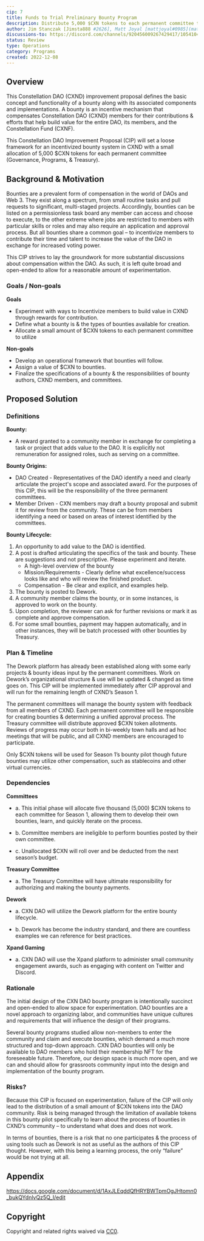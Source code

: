 ```yaml
---
cip: 7
title: Funds to Trial Preliminary Bounty Program
description: Distribute 5,000 $CXN tokens to each permanent committee to develop & award a bounty pilot program for the remainder of Season 1. 
author: Jim Stanczak [Jimsta888 #2626], Matt Joyal [mattjoyal#0985](mattjoyal)
discussions-to: https://discord.com/channels/920456009267429417/1054104061009469465
status: Review
type: Operations
category: Programs
created: 2022-12-08
---
```



## Overview

This Constellation DAO (CXND) improvement proposal defines the basic concept and functionality of a bounty along with its associated components and implementations. A bounty is an incentive mechanism that compensates Constellation DAO (CXND) members for their contributions & efforts that help build value for the entire DAO, its members, and the Constellation Fund (CXNF). 

This Constellation DAO Improvement Proposal (CIP) will set a loose framework for an incentivized bounty system in CXND with a small allocation of 5,000 $CXN tokens for each permanent committee (Governance, Programs, & Treasury). 

## Background & Motivation

Bounties are a prevalent form of compensation in the world of DAOs and Web 3. They exist along a spectrum, from small routine tasks and pull requests to significant, multi-staged projects. Accordingly, bounties can be listed on a permissionless task board any member can access and choose to execute, to the other extreme where jobs are restricted to members with particular skills or roles and may also require an application and approval process. But all bounties share a common goal – to incentivize members to contribute their time and talent to increase the value of the DAO in exchange for increased voting power.

This CIP strives to lay the groundwork for more substantial discussions about compensation within the DAO. As such, it is left quite broad and open-ended to allow for a reasonable amount of experimentation. 

### Goals / Non-goals

**Goals**

  - Experiment with ways to Incentivize members to build value in CXND through rewards for contribution. 
  - Define what a bounty is & the types of bounties available for creation.
  - Allocate a small amount of $CXN tokens to each permanent committee to utilize

**Non-goals**

  - Develop an operational framework that bounties will follow.
  - Assign a value of $CXN to bounties.
  - Finalize the specifications of a bounty & the responsibilities of bounty authors, CXND members, and committees.

## Proposed Solution

### Definitions

**Bounty:**
- A reward granted to a community member in exchange for completing a task or project that adds value to the DAO. It is explicitly not remuneration for assigned roles, such as serving on a committee.

**Bounty Origins:**
- DAO Created - Representatives of the DAO identify a need and clearly articulate the project's scope and associated award. For the purposes of this CIP, this will be the responsibility of the three permanent committees.
- Member Driven - CXN members may draft a bounty proposal and submit it for review from the community. These can be from members identifying a need or based on areas of interest identified by the committees.

**Bounty Lifecycle:**
1. An opportunity to add value to the DAO is identified.
2. A post is drafted articulating the specifics of the task and bounty. These are suggestions and not prescriptive. Please experiment and iterate.
    - A high-level overview of the bounty
    - Mission/Requirements - Clearly define what excellence/success looks like and who will review the finished product.
    - Compensation - Be clear and explicit, and examples help.
3. The bounty is posted to Dework.
4. A community member claims the bounty, or in some instances, is approved to work on the bounty.
5. Upon completion, the reviewer can ask for further revisions or mark it as complete and approve compensation.
6. For some small bounties, payment may happen automatically, and in other instances, they will be batch processed with other bounties by Treasury.

### Plan & Timeline

The Dework platform has already been established along with some early projects & bounty ideas input by the permanent committees. Work on Dework’s organizational structure & use will be updated & changed as time goes on. This CIP will be implemented immediately after CIP approval and will run for the remaining length of CXND’s Season 1. 

The permanent committees will manage the bounty system with feedback from all members of CXND. Each permanent committee will be responsible for creating bounties & determining a unified approval process. The Treasury committee will distribute approved $CXN token allotments. Reviews of progress may occur both in bi-weekly town halls and ad hoc meetings that will be public, and all CXND members are encouraged to participate. 

Only $CXN tokens will be used for Season 1’s bounty pilot though future bounties may utilize other compensation, such as stablecoins and other virtual currencies.

### Dependencies

**Committees**

  - a. This initial phase will allocate five thousand (5,000) $CXN tokens to each committee for Season 1, allowing them to develop their own bounties, learn, and quickly iterate on the process.

  - b. Committee members are ineligible to perform bounties posted by their own committee.

  - c. Unallocated $CXN will roll over and be deducted from the next season’s budget.

**Treasury Committee**

  - a. The Treasury Committee will have ultimate responsibility for authorizing and making the bounty payments.

**Dework**

  - a. CXN DAO will utilize the Dework platform for the entire bounty lifecycle.

  - b. Dework has become the industry standard, and there are countless examples we can reference for best practices.

**Xpand Gaming**

  - a. CXN DAO will use the Xpand platform to administer small community engagement awards, such as engaging with content on Twitter and Discord.

### Rationale

The initial design of the CXN DAO bounty program is intentionally succinct and open-ended to allow space for experimentation. DAO bounties are a novel approach to organizing labor, and communities have unique cultures and requirements that will influence the design of their programs.

Several bounty programs studied allow non-members to enter the community and claim and execute bounties, which demand a much more structured and top-down approach. CXN DAO bounties will only be available to DAO members who hold their membership NFT for the foreseeable future. Therefore, our design space is much more open, and we can and should allow for grassroots community input into the design and implementation of the bounty program.

### Risks?

Because this CIP is focused on experimentation, failure of the CIP will only lead to the distribution of a small amount of $CXN tokens into the DAO community. Risk is being managed through the limitation of available tokens in this bounty pilot specifically to learn about the process of bounties in CXND’s community – to understand what does and does not work. 

In terms of bounties, there is a risk that no one participates & the process of using tools such as Dework is not as useful as the authors of this CIP thought. However, with this being a learning process, the only “failure” would be not trying at all. 

## Appendix

<https://docs.google.com/document/d/1AxJLEqddQfHRYBWTpmOgJHtomn0_bukQYdnlvQz5Q_I/edit>



## Copyright

Copyright and related rights waived via [CC0](../LICENSE.md).
